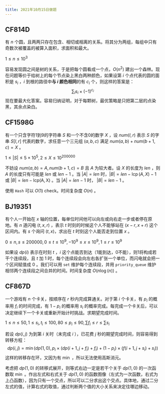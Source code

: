 ```yaml
---
title: 2021年10月15日做题
---
```

## CF814D

有 $n$ 个圆，且两两只存在包含、相切或相离的关系。将其分为两组，每组中只有奇数次被覆盖的被算入面积，求面积和最大。

<!--more-->

$1\leq n\leq 10^3$

容易发现圆之间是树的关系，于是把每个圆看成一个点，$O(n^2)$ 建出一个森林。现在问题等价于给树上的每个节点染上黑白两种颜色，如果设第 $i$ 个点代表的圆的面积是 $s_i$ ，$i$ 到根的路径中**与 $i$ 颜色相同**的有 $c_i$ 个，则这样的答案是：
$$
\sum_{i}{s_i\times(-1)^{c_i}}
$$
现在要最大化答案。容易归纳证明，对于每颗树，最优策略是只把第二层的点染黑，其余点染白。

## CF1598G

有一个只含字符1到9的字符串 $S$ 和一个不含0的数字 $X$ ，设 $num(l,r)$ 表示 $S$ 的字串 $S[l,r]$ 代表的数字，求任意一个三元组 $(a,b,c)$ 满足 $num(a,b)+num(b+1,c)=X$ 。

$1\leq |S|\leq 5\times 10^5,2\leq X\leq 10^{200000}$ 

不妨设 $num(a,b)=A,num(b+1,c)=B$ 且 $A$ 为较大者。设 $X$ 的长度为 $len$ ，则 $A$ 的长度只有可能是 $len$ 或 $len-1$ 。当 $|A|=len$ 时，$|B|=len-\operatorname{lcp}(A,X)-1$ 或 $|B|=len-\operatorname{lcp(A,X)}$ 。当 $|A|=len-1$ 时， $|B|=len-1$ 。

使用 `Hash` 可以 $O(1)$ check。时间复杂度 $O(n)$ 。 

## BJ19351

有个人一开始在 $x$ 轴的位置，每单位时间他可以向左或向右走一步或者停在原地。有 $n$ 道闪电 $(t,x,r)$ ，表示 $t$ 时刻的时候这个人不能够站在 $(x-r,x+r)$ 这个区间内。有 $s$ 个询问 $(t,x)$，求出在 $t$ 时刻这个人能否走到位置 $x$ 。

$0\leq n,s\leq 200000,0\leq t\leq 10^9,-10^9\leq x\leq 10^9,1\leq r\leq 10^9$

如果设 $dp(i)$ 表示在时刻 $t$ ，$i$ 这个点能否到达（1能到达，0不能），则1将构成若干个连续段，且 $t$ 加 $1$ 时，每个连续段会向左右各扩张一个单位，而闪电就会把一个区间赋值成 $0$ 。我们可以用 `set` 维护每个连续段，并用 `priority_queue` 维护相邻两个连续段之间合并的时间。时间复杂度 $O(n\log(n))$  。

## CF867D

一个游戏有 $n$ 个卡关，按顺序在 $r$ 秒内完成算通关。对于第 $i$ 个卡关，有 $p_i$ 的概率用 $f_i$ 的时间完成，有 $1-p_i$ 的概率用 $s_i$ 的概率完成。每完成一个卡关后，可以决定继续下一个卡关或重新开始计时挑战。求期望完成时间。

$1\leq n\leq 50,1\leq s_i,t_i\leq 100,80\leq p_i\leq 90,\sum{f_i}\leq r\leq \sum{s_i}$

若设 $dp(i,j)$ 为到第 $i$ 关时（未完成 $i$ ），已花费 $j$ 秒的期望完成时间，则容易得到转移方程：
$$
dp(i,j)=\min(dp(1,0),p_i\times(dp(i+1,j+f_i)+f_i)+(1-p_i)\times(f(i+1,j+s_i)+s_i))
$$
这样的转移存在环，又因为有 $\min$ ，所以无法使用高斯消元。

考虑把 $dp(1,0)$ 的转移式展开，则等式右边一定是若干个关于 $dp(1,0)$ 的一次函数取 $\min$ 。作出左式和右式关于 $dp(1,0)$ 的函数图像（左式为一次函数，右式为上凸函数），因为只有一个交点，所以可以二分求出这个交点。具体地，通过二分左式的值，计算右式的取值，通过判断两个值的大小关系来决定往哪边移动。